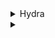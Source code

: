 <details>
 <summary>Hydra</summary>
 <br>
  
</details>

































<details>
 <summary> </summary>
 <br>
 
</details>

